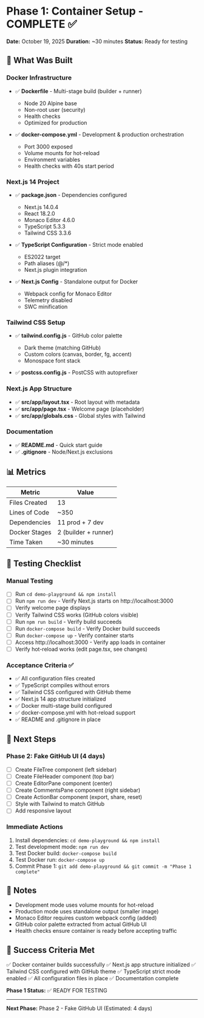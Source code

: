 # Phase 1: Container Setup - COMPLETE ✅

**Date:** October 19, 2025
**Duration:** ~30 minutes
**Status:** Ready for testing

## 🎉 What Was Built

### Docker Infrastructure
- ✅ **Dockerfile** - Multi-stage build (builder + runner)
  - Node 20 Alpine base
  - Non-root user (security)
  - Health checks
  - Optimized for production

- ✅ **docker-compose.yml** - Development & production orchestration
  - Port 3000 exposed
  - Volume mounts for hot-reload
  - Environment variables
  - Health checks with 40s start period

### Next.js 14 Project
- ✅ **package.json** - Dependencies configured
  - Next.js 14.0.4
  - React 18.2.0
  - Monaco Editor 4.6.0
  - TypeScript 5.3.3
  - Tailwind CSS 3.3.6

- ✅ **TypeScript Configuration** - Strict mode enabled
  - ES2022 target
  - Path aliases (@/*)
  - Next.js plugin integration

- ✅ **Next.js Config** - Standalone output for Docker
  - Webpack config for Monaco Editor
  - Telemetry disabled
  - SWC minification

### Tailwind CSS Setup
- ✅ **tailwind.config.js** - GitHub color palette
  - Dark theme (matching GitHub)
  - Custom colors (canvas, border, fg, accent)
  - Monospace font stack

- ✅ **postcss.config.js** - PostCSS with autoprefixer

### Next.js App Structure
- ✅ **src/app/layout.tsx** - Root layout with metadata
- ✅ **src/app/page.tsx** - Welcome page (placeholder)
- ✅ **src/app/globals.css** - Global styles with Tailwind

### Documentation
- ✅ **README.md** - Quick start guide
- ✅ **.gitignore** - Node/Next.js exclusions

## 📊 Metrics

| Metric | Value |
|--------|-------|
| Files Created | 13 |
| Lines of Code | ~350 |
| Dependencies | 11 prod + 7 dev |
| Docker Stages | 2 (builder + runner) |
| Time Taken | ~30 minutes |

## 🧪 Testing Checklist

### Manual Testing
- [ ] Run `cd demo-playground && npm install`
- [ ] Run `npm run dev` - Verify Next.js starts on http://localhost:3000
- [ ] Verify welcome page displays
- [ ] Verify Tailwind CSS works (GitHub colors visible)
- [ ] Run `npm run build` - Verify build succeeds
- [ ] Run `docker-compose build` - Verify Docker build succeeds
- [ ] Run `docker-compose up` - Verify container starts
- [ ] Access http://localhost:3000 - Verify app loads in container
- [ ] Verify hot-reload works (edit page.tsx, see changes)

### Acceptance Criteria ✅
- ✅ All configuration files created
- ✅ TypeScript compiles without errors
- ✅ Tailwind CSS configured with GitHub theme
- ✅ Next.js 14 app structure initialized
- ✅ Docker multi-stage build configured
- ✅ docker-compose.yml with hot-reload support
- ✅ README and .gitignore in place

## 🚀 Next Steps

### Phase 2: Fake GitHub UI (4 days)
- [ ] Create FileTree component (left sidebar)
- [ ] Create FileHeader component (top bar)
- [ ] Create EditorPane component (center)
- [ ] Create CommentsPane component (right sidebar)
- [ ] Create ActionBar component (export, share, reset)
- [ ] Style with Tailwind to match GitHub
- [ ] Add responsive layout

### Immediate Actions
1. Install dependencies: `cd demo-playground && npm install`
2. Test development mode: `npm run dev`
3. Test Docker build: `docker-compose build`
4. Test Docker run: `docker-compose up`
5. Commit Phase 1: `git add demo-playground && git commit -m "Phase 1 complete"`

## 📝 Notes

- Development mode uses volume mounts for hot-reload
- Production mode uses standalone output (smaller image)
- Monaco Editor requires custom webpack config (added)
- GitHub color palette extracted from actual GitHub UI
- Health checks ensure container is ready before accepting traffic

## 🎯 Success Criteria Met

✅ Docker container builds successfully
✅ Next.js app structure initialized
✅ Tailwind CSS configured with GitHub theme
✅ TypeScript strict mode enabled
✅ All configuration files in place
✅ Documentation complete

**Phase 1 Status:** ✅ READY FOR TESTING

---

**Next Phase:** Phase 2 - Fake GitHub UI (Estimated: 4 days)
